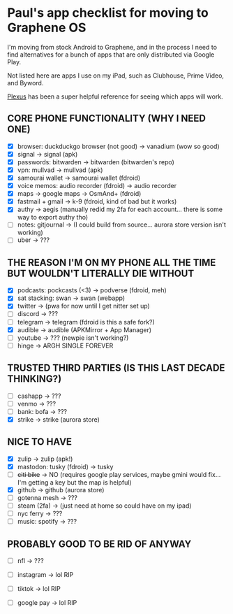 # Paul's app checklist for moving to Graphene OS
I'm moving from stock Android to Graphene, and in the process I need to find alternatives for a bunch of apps that are only distributed via Google Play.

Not listed here are apps I use on my iPad, such as Clubhouse, Prime Video, and Byword.

[Plexus](https://plexus.techlore.tech/) has been a super helpful reference for seeing which apps will work.

## CORE PHONE FUNCTIONALITY (WHY I NEED ONE)
- [x] browser: duckduckgo browser (not good) -> vanadium (wow so good)
- [x] signal -> signal (apk)
- [x] passwords: bitwarden -> bitwarden (bitwarden's repo)
- [x] vpn: mullvad -> mullvad (apk)
- [x] samourai wallet -> samourai wallet (fdroid)
- [x] voice memos: audio recorder (fdroid) -> audio recorder
- [x] maps -> google maps -> OsmAnd+ (fdroid)
- [x] fastmail + gmail -> k-9 (fdroid, kind of bad but it works)
- [x] authy -> aegis (manually redid my 2fa for each account... there is some way to export authy tho)
- [ ] notes: gitjournal -> (I could build from source... aurora store version isn't working) 
- [ ] uber -> ???

## THE REASON I'M ON MY PHONE ALL THE TIME BUT WOULDN'T LITERALLY DIE WITHOUT
- [x] podcasts: pockcasts (<3) -> podverse (fdroid, meh)
- [x] sat stacking: swan -> swan (webapp)
- [x] twitter -> (pwa for now until I get nitter set up) 
- [ ] discord -> ???
- [ ] telegram -> telegram (fdroid is this a safe fork?)
- [x] audible -> audible (APKMirror + App Manager)
- [ ] youtube -> ??? (newpie isn't working?)
- [ ] hinge -> ARGH SINGLE FOREVER

## TRUSTED THIRD PARTIES (IS THIS LAST DECADE THINKING?)
- [ ] cashapp -> ???
- [ ] venmo -> ???
- [ ] bank: bofa -> ???
- [x] strike -> strike (aurora store)

## NICE TO HAVE
- [x] zulip -> zulip (apk!)
- [x] mastodon: tusky (fdroid) -> tusky
- [ ] ~~citi bike~~ -> NO (requires google play services, maybe gmini would fix... I'm getting a key but the map is helpful) 
- [x] github -> github (aurora store)
- [ ] gotenna mesh -> ???
- [ ] steam (2fa) -> (just need at home so could have on my ipad) 
- [ ] nyc ferry -> ???
- [ ] music: spotify -> ???

## PROBABLY GOOD TO BE RID OF ANYWAY
- [ ] nfl -> ??? 
- [ ] instagram -> lol RIP
- [ ] tiktok -> lol RIP
- [ ] google pay -> lol RIP


